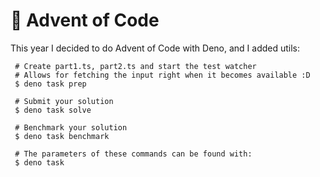 # 🎄 Advent of Code

This year I decided to do Advent of Code with Deno, and I added utils:

```crystal
 # Create part1.ts, part2.ts and start the test watcher
 # Allows for fetching the input right when it becomes available :D
 $ deno task prep

 # Submit your solution
 $ deno task solve

 # Benchmark your solution
 $ deno task benchmark

 # The parameters of these commands can be found with:
 $ deno task
```
